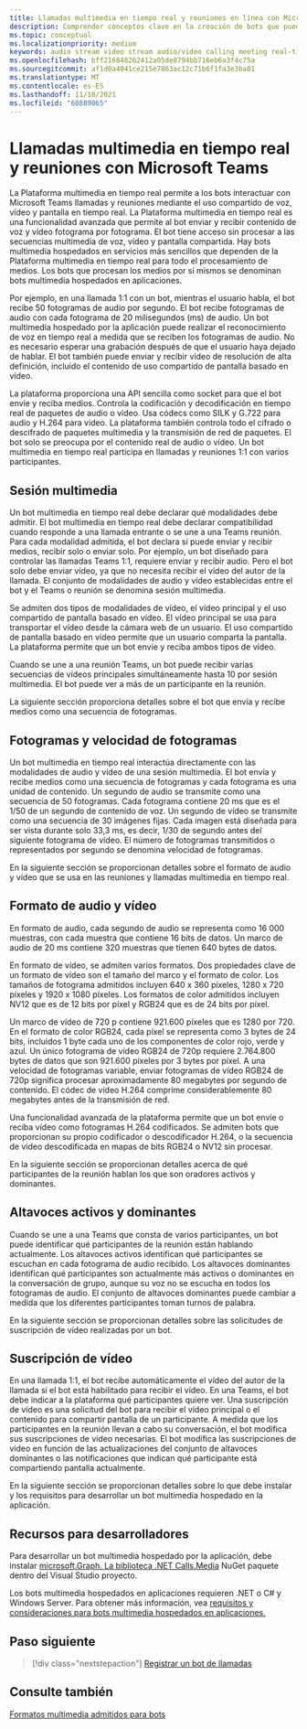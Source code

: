 ```yaml
---
title: Llamadas multimedia en tiempo real y reuniones en línea con Microsoft Teams
description: Comprender conceptos clave en la creación de bots que pueden realizar llamadas de audio y vídeo en tiempo real y reuniones en línea. Obtenga información sobre las sesiones multimedia, la velocidad de fotogramas, el formato de audio y vídeo y la referencia a recursos de desarrolladores
ms.topic: conceptual
ms.localizationpriority: medium
keywords: audio stream video stream audio/video calling meeting real-time media application-hosted media hosted media service-hosted media
ms.openlocfilehash: bff216848262412a05de8794bb716eb6a3f4c75a
ms.sourcegitcommit: af1d0a4041ce215e7863ac12c71b6f1fa3e3ba81
ms.translationtype: MT
ms.contentlocale: es-ES
ms.lasthandoff: 11/10/2021
ms.locfileid: "60889065"
---
```

# <a name="real-time-media-calls-and-meetings-with-microsoft-teams"></a>Llamadas multimedia en tiempo real y reuniones con Microsoft Teams

La Plataforma multimedia en tiempo real permite a los bots interactuar con Microsoft Teams llamadas y reuniones mediante el uso compartido de voz, vídeo y pantalla en tiempo real. La Plataforma multimedia en tiempo real es una funcionalidad avanzada que permite al bot enviar y recibir contenido de voz y vídeo fotograma por fotograma. El bot tiene acceso sin procesar a las secuencias multimedia de voz, vídeo y pantalla compartida. Hay bots multimedia hospedados en servicios más sencillos que dependen de la Plataforma multimedia en tiempo real para todo el procesamiento de medios. Los bots que procesan los medios por sí mismos se denominan bots multimedia hospedados en aplicaciones.

Por ejemplo, en una llamada 1:1 con un bot, mientras el usuario habla, el bot recibe 50 fotogramas de audio por segundo. El bot recibe fotogramas de audio con cada fotograma de 20 milisegundos (ms) de audio. Un bot multimedia hospedado por la aplicación puede realizar el reconocimiento de voz en tiempo real a medida que se reciben los fotogramas de audio. No es necesario esperar una grabación después de que el usuario haya dejado de hablar. El bot también puede enviar y recibir vídeo de resolución de alta definición, incluido el contenido de uso compartido de pantalla basado en vídeo.

La plataforma proporciona una API sencilla como socket para que el bot envíe y reciba medios. Controla la codificación y decodificación en tiempo real de paquetes de audio o vídeo. Usa códecs como SILK y G.722 para audio y H.264 para vídeo. La plataforma también controla todo el cifrado o descifrado de paquetes multimedia y la transmisión de red de paquetes. El bot solo se preocupa por el contenido real de audio o vídeo. Un bot multimedia en tiempo real participa en llamadas y reuniones 1:1 con varios participantes.

## <a name="media-session"></a>Sesión multimedia

Un bot multimedia en tiempo real debe declarar qué modalidades debe admitir. El bot multimedia en tiempo real debe declarar compatibilidad cuando responde a una llamada entrante o se une a una Teams reunión. Para cada modalidad admitida, el bot declara si puede enviar y recibir medios, recibir solo o enviar solo. Por ejemplo, un bot diseñado para controlar las llamadas Teams 1:1, requiere enviar y recibir audio. Pero el bot solo debe enviar vídeo, ya que no necesita recibir el vídeo del autor de la llamada. El conjunto de modalidades de audio y vídeo establecidas entre el bot y el Teams o reunión se denomina sesión multimedia.

Se admiten dos tipos de modalidades de vídeo, el vídeo principal y el uso compartido de pantalla basado en vídeo. El vídeo principal se usa para transportar el vídeo desde la cámara web de un usuario. El uso compartido de pantalla basado en vídeo permite que un usuario comparta la pantalla. La plataforma permite que un bot envíe y reciba ambos tipos de vídeo.

Cuando se une a una reunión Teams, un bot puede recibir varias secuencias de vídeos principales simultáneamente hasta 10 por sesión multimedia. El bot puede ver a más de un participante en la reunión.

La siguiente sección proporciona detalles sobre el bot que envía y recibe medios como una secuencia de fotogramas.

## <a name="frames-and-frame-rate"></a>Fotogramas y velocidad de fotogramas

Un bot multimedia en tiempo real interactúa directamente con las modalidades de audio y vídeo de una sesión multimedia. El bot envía y recibe medios como una secuencia de fotogramas y cada fotograma es una unidad de contenido. Un segundo de audio se transmite como una secuencia de 50 fotogramas. Cada fotograma contiene 20 ms que es el 1/50 de un segundo de contenido de voz. Un segundo de vídeo se transmite como una secuencia de 30 imágenes fijas. Cada imagen está diseñada para ser vista durante solo 33,3 ms, es decir, 1/30 de segundo antes del siguiente fotograma de vídeo. El número de fotogramas transmitidos o representados por segundo se denomina velocidad de fotogramas.

En la siguiente sección se proporcionan detalles sobre el formato de audio y vídeo que se usa en las reuniones y llamadas multimedia en tiempo real.

## <a name="audio-and-video-format"></a>Formato de audio y vídeo

En formato de audio, cada segundo de audio se representa como 16 000 muestras, con cada muestra que contiene 16 bits de datos. Un marco de audio de 20 ms contiene 320 muestras que tienen 640 bytes de datos.

En formato de vídeo, se admiten varios formatos. Dos propiedades clave de un formato de vídeo son el tamaño del marco y el formato de color. Los tamaños de fotograma admitidos incluyen 640 x 360 píxeles, 1280 x 720 píxeles y 1920 x 1080 píxeles. Los formatos de color admitidos incluyen NV12 que es de 12 bits por píxel y RGB24 que es de 24 bits por píxel.

Un marco de vídeo de 720 p contiene 921.600 píxeles que es 1280 por 720. En el formato de color RGB24, cada píxel se representa como 3 bytes de 24 bits, incluidos 1 byte cada uno de los componentes de color rojo, verde y azul. Un único fotograma de vídeo RGB24 de 720p requiere 2.764.800 bytes de datos que son 921.600 píxeles por 3 bytes por píxel. A una velocidad de fotogramas variable, enviar fotogramas de vídeo RGB24 de 720p significa procesar aproximadamente 80 megabytes por segundo de contenido. El códec de vídeo H.264 comprime considerablemente 80 megabytes antes de la transmisión de red.

Una funcionalidad avanzada de la plataforma permite que un bot envíe o reciba vídeo como fotogramas H.264 codificados. Se admiten bots que proporcionan su propio codificador o descodificador H.264, o la secuencia de vídeo descodificada en mapas de bits RGB24 o NV12 sin procesar.

En la siguiente sección se proporcionan detalles acerca de qué participantes de la reunión hablan los que son oradores activos y dominantes.

## <a name="active-and-dominant-speakers"></a>Altavoces activos y dominantes

Cuando se une a una Teams que consta de varios participantes, un bot puede identificar qué participantes de la reunión están hablando actualmente. Los altavoces activos identifican qué participantes se escuchan en cada fotograma de audio recibido. Los altavoces dominantes identifican qué participantes son actualmente más activos o dominantes en la conversación de grupo, aunque su voz no se escucha en todos los fotogramas de audio. El conjunto de altavoces dominantes puede cambiar a medida que los diferentes participantes toman turnos de palabra.

En la siguiente sección se proporcionan detalles sobre las solicitudes de suscripción de vídeo realizadas por un bot.

## <a name="video-subscription"></a>Suscripción de vídeo

En una llamada 1:1, el bot recibe automáticamente el vídeo del autor de la llamada si el bot está habilitado para recibir el vídeo. En una Teams, el bot debe indicar a la plataforma qué participantes quiere ver. Una suscripción de vídeo es una solicitud del bot para recibir el vídeo principal o el contenido para compartir pantalla de un participante. A medida que los participantes en la reunión llevan a cabo su conversación, el bot modifica sus suscripciones de vídeo necesarias. El bot modifica las suscripciones de vídeo en función de las actualizaciones del conjunto de altavoces dominantes o las notificaciones que indican qué participante está compartiendo pantalla actualmente.

En la siguiente sección se proporcionan detalles sobre lo que debe instalar y los requisitos para desarrollar un bot multimedia hospedado en la aplicación.

## <a name="developer-resources"></a>Recursos para desarrolladores

Para desarrollar un bot multimedia hospedado por la aplicación, debe instalar [microsoft.Graph. La biblioteca .NET Calls.Media](https://www.nuget.org/packages/Microsoft.Graph.Communications.Calls.Media/) NuGet paquete dentro del Visual Studio proyecto.

Los bots multimedia hospedados en aplicaciones requieren .NET o C# y Windows Server. Para obtener más información, vea [requisitos y consideraciones para bots multimedia hospedados en aplicaciones.](requirements-considerations-application-hosted-media-bots.md#c-or-net-and-windows-server-for-development)

## <a name="next-step"></a>Paso siguiente

> [!div class="nextstepaction"]
> [Registrar un bot de llamadas](~/bots/calls-and-meetings/registering-calling-bot.md)

## <a name="see-also"></a>Consulte también

[Formatos multimedia admitidos para bots](~/resources/media-formats.md)
